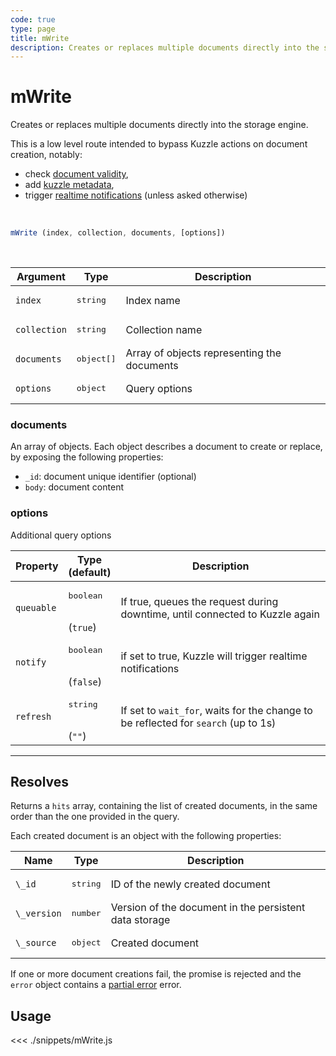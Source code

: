 ```yaml
---
code: true
type: page
title: mWrite
description: Creates or replaces multiple documents directly into the storage engine.
---
```


# mWrite

<SinceBadge version="6.2.0" />

<SinceBadge version="Kuzzle 1.8.0" />

Creates or replaces multiple documents directly into the storage engine.

This is a low level route intended to bypass Kuzzle actions on document creation, notably:
  - check [document validity](/core/1/guides/essentials/data-validation),
  - add [kuzzle metadata](/core/1/guides/essentials/document-metadata),
  - trigger [realtime notifications](/core/1/guides/essentials/real-time) (unless asked otherwise)

<br/>

```js
mWrite (index, collection, documents, [options])
```

<br/>

| Argument     | Type              | Description          |
| ------------ | ----------------- | -------------------- |
| `index`      | <pre>string</pre> | Index name           |
| `collection` | <pre>string</pre> | Collection name      |
| `documents`   | <pre>object[]</pre> | Array of objects representing the documents     |
| `options`    | <pre>object</pre> | Query options        |

### documents

An array of objects. Each object describes a document to create or replace, by exposing the following properties:
  - `_id`: document unique identifier (optional)
  - `body`: document content

### options

Additional query options

| Property   | Type<br/>(default)              | Description        |
| ---------- | ------------------------------- | ------------------ |
| `queuable` | <pre>boolean</pre><br/>(`true`) | If true, queues the request during downtime, until connected to Kuzzle again |
| `notify` | <pre>boolean</pre><br/>(`false`) | if set to true, Kuzzle will trigger realtime notifications |
| `refresh`  | <pre>string</pre><br/>(`""`)    | If set to `wait_for`, waits for the change to be reflected for `search` (up to 1s) |

---

## Resolves

Returns a `hits` array, containing the list of created documents, in the same order than the one provided in the query.

Each created document is an object with the following properties:

| Name      | Type              | Description  |
| --------- | ----------------- | ------------------- |
| `\_id`      | <pre>string</pre> | ID of the newly created document                       |
| `\_version` | <pre>number</pre> | Version of the document in the persistent data storage |
| `\_source`  | <pre>object</pre> | Created document                         

If one or more document creations fail, the promise is rejected and the `error` object contains a [partial error](/core/1/api/essentials/errors/#partialerror) error.


## Usage

<<< ./snippets/mWrite.js
